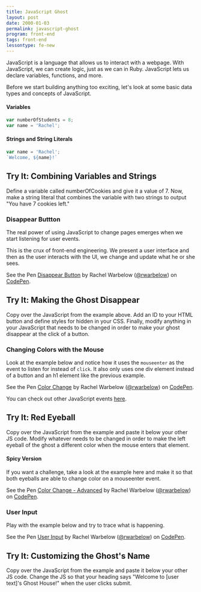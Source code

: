 ```yaml
---
title: JavaScript Ghost
layout: post
date: 2000-01-03
permalink: javascript-ghost
program: front-end
tags: front-end
lessontype: fe-new
---
```


JavaScript is a language that allows us to interact with a webpage. With JavaScript, we can create logic, just as we can in Ruby. JavaScript lets us declare variables, functions, and more.

Before we start building anything too exciting, let's look at some basic data types and concepts of JavaScript.

#### Variables 

```js
var numberOfStudents = 8;
var name = 'Rachel';
```

#### Strings and String Literals

```js
var name = 'Rachel';
`Welcome, ${name}!`
```

<div class="try-it">
<h2>Try It: Combining Variables and Strings</h2>

<p>Define a variable called numberOfCookies and give it a value of 7. Now, make a string literal that combines the variable with two strings to output "You have 7 cookies left."</p>
</div>  

### Disappear Buttton

The real power of using JavaScript to change pages emerges when we start listening for user events.

This is the crux of front-end engineering. We present a user interface and then as the user interacts with the UI, we change and update what he or she sees.

<p data-height="276" data-theme-id="0" data-slug-hash="oaVwrQ" data-default-tab="js,result" data-user="rwarbelow" data-pen-title="Disappear Button" class="codepen">See the Pen <a href="https://codepen.io/rwarbelow/pen/oaVwrQ/">Disappear Button</a> by Rachel Warbelow (<a href="https://codepen.io/rwarbelow">@rwarbelow</a>) on <a href="https://codepen.io">CodePen</a>.</p>
<script async src="https://static.codepen.io/assets/embed/ei.js"></script>

<div class="try-it">
<h2>Try It: Making the Ghost Disappear</h2>

<p>Copy over the JavaScript from the example above. Add an ID to your HTML button and define styles for hidden in your CSS. Finally, modify anything in your JavaScript that needs to be changed in order to make your ghost disappear at the click of a button.</p>
</div>  

### Changing Colors with the Mouse

Look at the example below and notice how it uses the `mouseenter` as the event to listen for instead of `click`. It also only uses one div element instead of a button and an h1 element like the previous example. 

<p data-height="257" data-theme-id="0" data-slug-hash="WamEQo" data-default-tab="js,result" data-user="rwarbelow" data-pen-title="Color Change" class="codepen">See the Pen <a href="https://codepen.io/rwarbelow/pen/WamEQo/">Color Change</a> by Rachel Warbelow (<a href="https://codepen.io/rwarbelow">@rwarbelow</a>) on <a href="https://codepen.io">CodePen</a>.</p>
<script async src="https://static.codepen.io/assets/embed/ei.js"></script>

You can check out other JavaScript events [here](https://developer.mozilla.org/en-US/docs/Web/Events). 

<div class="try-it">
<h2>Try It: Red Eyeball</h2>

<p>Copy over the JavaScript from the example and paste it below your other JS code. Modify whatever needs to be changed in order to make the left eyeball of the ghost a different color when the mouse enters that element.</p>
</div>  

#### Spicy Version

If you want a challenge, take a look at the example here and make it so that both eyeballs are able to change color on a mouseenter event. 

<p data-height="266" data-theme-id="0" data-slug-hash="ZqPJOv" data-default-tab="js,result" data-user="rwarbelow" data-pen-title="Color Change - Advanced" class="codepen">See the Pen <a href="https://codepen.io/rwarbelow/pen/ZqPJOv/">Color Change - Advanced</a> by Rachel Warbelow (<a href="https://codepen.io/rwarbelow">@rwarbelow</a>) on <a href="https://codepen.io">CodePen</a>.</p>
<script async src="https://static.codepen.io/assets/embed/ei.js"></script>


### User Input

Play with the example below and try to trace what is happening. 

<p data-height="277" data-theme-id="0" data-slug-hash="dgrzWB" data-default-tab="js,result" data-user="rwarbelow" data-pen-title="User Input" class="codepen">See the Pen <a href="https://codepen.io/rwarbelow/pen/dgrzWB/">User Input</a> by Rachel Warbelow (<a href="https://codepen.io/rwarbelow">@rwarbelow</a>) on <a href="https://codepen.io">CodePen</a>.</p>
<script async src="https://static.codepen.io/assets/embed/ei.js"></script>

<div class="try-it">
<h2>Try It: Customizing the Ghost's Name</h2>

<p>Copy over the JavaScript from the example and paste it below your other JS code. Change the JS so that your heading says "Welcome to [user text]'s Ghost House!" when the user clicks submit.</p>
</div>  
